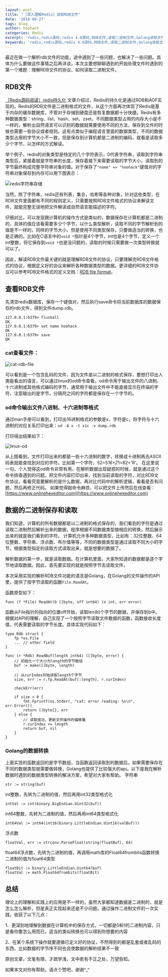 ```yaml
---
layout: post
title: "［深入理解Redis］读取RDB文件"
date: '2018-08-27'
tags: blog
author: hoohack
categories: Redis
excerpt: 'redis,redis源码,redis 4.0源码,RDB文件,读取二进制文件,Golang读取文件'
keywords: 'redis,redis源码,redis 4.0源码,RDB文件,读取二进制文件,Golang读取文件'
---
```


最近在做一个解析rdb文件的功能，途中遇到了一些问题，也解决了一些问题。具体为什么要做这件事情之后再详谈，本次主要想聊聊遇到的开始处理文件时遇到的第一个难题：理解RDB文件的协议、如何读取二进制文件。

## RDB文件
[［Redis源码阅读］redis持久化](https://www.hoohack.me/2018/04/04/deep-learning-redis-durability)
文章介绍过，Redis的持久化是通过RDB和AOF实现的。Redis的RDB文件是二进制格式的文件，从这个方面再次体现了Redis是基于内存的缓存数据库，不管对于存储到硬盘还是恢复数据都十分快捷。Redis有多种数据类型：string、list、hash、set、zset，不同数据类型占用的内存大小是不一样的，解析出自然语言可以识别的数据就需要使用不同的方法，保存到文件的时候也需要一些协议或者规则。这有点类似于编程语言里面的数据类型，不同的数据类型占用的字节大小不一致，但是保存到计算机都是二进制的编码，就看是读取多少个字节，以怎样的方式解读。



举个例子，redis的对象类型是特定的几个字符表示，0代表字符串，读取到字符串类型后，紧接着就是字符串的长度，保存着接下来需要读取的字节大小，读取到的字节最终构成完整字符串对象的值。对于保存了`"name" => "hoohack"`键值对的字符串对象保存到内存可以用下图表示：

![redis字符串存储](https://www.hoohack.me/assets/images/2018/08/redis-string-storage.png)

当然，除了字符串，redis还有列表，集合，哈希等各种对象，针对这些类型，在RDB文件里面都有不同的规则定义，只需要按照RDB文件格式的协议来解读文件，就能完整无误地把文件解读成自然语言能描述的字符。

仔细对比，可以发现跟计算机的操作方式是类似的，数据保存在计算机都是二进制的，具体的值应该看需要多少个字节，以什么类型解析，读取不同的字节解析到的值是不一样的，同样的字节大小，但是使用不同类型保存，只要做适当的转换，也是正确的。比如在C语言中的`void *`指针是4个字节，int也是4个字节，定义一个int整数，将它保存到`void *`也是没问题的，读取的时候只需要做一次类型转换就可以了。

因此，解读RDB文件最关键的就是理解RDB文件的协议，只要理解完RDB文件格式的协议，根据定义好的协议来解析各种数据类型的数据。更详细的RDB文件协议可以参考RDB文件格式的定义文档：[RDB file format](http://rdb.fnordig.de/file_format.html)。

## 查看RDB文件
先清空redis数据库，保存一个键值对，然后执行save命令将当前数据库的数据保存的rdb文件，得到文件dump.rdb。

    127.0.0.1:6379> flushall
    OK
    127.0.0.1:6379> set name hoohack
    OK
    127.0.0.1:6379> save
    OK

### cat查看文件：
![cat-rdb-file](https://www.hoohack.me/assets/images/2018/08/cat-rdb-file.png)

可以看到是一个包含乱码的文件，因为文件是以二进制的格式保存，要想打印出人类能看出的语言，可以通过linux的od命令查看。od命令用于输出文件的八进制、十六进制或其他格式编码的字节，通常用于输出文件中不能直接显示在终端的字符，注意输出的是字节，分隔符之间的字符都是保存在一个字节的。

### od命令输出文件八进制、十六进制等格式
通过man手册可以看到，打印出16进制格式的参数是x，字符是c，将字符与十六进制的对应关系打印出来：`od -A x -t x1c -v dump.rdb`

打印得出结果如下：

![linux-od](https://www.hoohack.me/assets/images/2018/08/linux-od.png)

从上图看到，文件打印出来的都是一些十六进制的数字，转换成十进制再去ASCII码表就能查找到对应的字符。比如第一个字符，52=5*16+2*1=82='R’。
在这里说一句，个人觉得这od命令非常有用，在解析数据出现疑惑的时候，就是通过这个命令排查遇到的问题。把文件内容打印出来，找到当前读取的字符，对比RDB文件协议，看看究竟要解析的是什么数据，再对比代码中的解析逻辑，看看是否有问题，然后再修正代码。
如果觉得敲命令麻烦，可以把文件上传然后在线查看：[https://www.onlinehexeditor.com](https://www.onlinehexeditor.com)

## 数据的二进制保存和读取
我们知道，计算机的所有数据都是以二进制的格式保存的，我们看到的字符是通过读取二进制然后解析出来的数据，程序根据不同数据类型做相应的转换，然后展示出来的就是我们看到的字符。
计算机允许多种数据类型，比如有：32位整数、64位整数、字符串、浮点数、布尔值等等，不同的数据类型是通过读取不同大小的字节，根据类型指定的读取方式读取出来，就是想要的数据了。

解析数据的第一步，就是读取数据。在计算机里面，大家所知道的数据都是逐个字节地读取数据。因此，首先要实现的就是按照字节去读取文件。

本次采用实现的解析RDB文件功能的语言是Golang，在Golang的文件操作的API里，提供了按字节读取的函数`File.ReadAt`。

函数原型如下：
    
    func (f *File) ReadAt(b []byte, off int64) (n int, err error)

函数从File指针的指向的位置off开始，读取len(b)个字节的数据，并保存到b中。
根据对API的理解，自己实现了一个按照字节读取文件数据的函数，函数接收长度值，代表需要读取的字节长度。具体实现代码如下：

    type Rdb struct {
        fp *os.File
        ... // other field
    }

    func (r *Rdb) ReadBuf(length int64) ([]byte, error) {
        // 初始化一个大小为length的字节数组
        buf := make([]byte, length)

        // 从curIndex开始读取length个字节
        size, err := r.fp.ReadAt(buf[:length], r.curIndex)

        checkErr(err)

        if size < 0 {
            fmt.Fprintf(os.Stderr, "cat: error reading: %s\n", err.Error())
            return []byte{}, err
        } else {
            // 读取成功，更新文件操作的偏移量
            r.curIndex += length
            return buf, nil
        }
    }

### Golang的数据转换
上面实现的函数返回的是字节数组，当函数返回读取到的数据后，如果需要保存在不同的数据类型就需要做转换，Golang也提供了比较强大的api。以下是我在解析数据时遇到的数据类型转换的解决方案，希望对大家有帮助。
字符串
    
    str := string(buf)

int整数，先转为二进制的值，然后再用int32类型格式化
    
    intVal := int(binary.BigEndian.Uint32(buf))

int64整数，先转为二进制的值，然后再用int64类型格式化
    
    int64Val := int64(int16(binary.LittleEndian.Uint16(valBuf)))

浮点数
    
    floatVal, err := strconv.ParseFloat(string(floatBuf), 64)

float64浮点数，先转为二进制的值，再调用math库的Float64frombits函数转换二进制的值为float64类型
    
    floatBit := binary.LittleEndian.Uint64(buf)
    floatVal := math.Float64frombits(floatBit)

## 总结
理论上的理解和实践上的应用是不一样的，虽然大家都知道数据是二进制的，就是怎么怎么解析，但是真正实现起来还是不少问题。通过操作二进制文件的一次实践，收获了以下几点：

1、更深刻地理解到数据在计算机中的保存方式，一切都是0和1的二进制内容，只是看你要怎么用而已，适当的类似转换也可以得到你想要的内容

2、在某个系统下操作就要遵循已定义好的协议，不然得到的都是乱套或者乱码的东西，比如数据的字节序不同也会使数据的解析结果不一致

原创文章，文笔有限，才疏学浅，文中若有不正之处，万望告知。

如果本文对你有帮助，请点个赞吧，谢谢^_^



